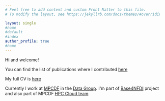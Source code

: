 ```yaml
---
# Feel free to add content and custom Front Matter to this file.
# To modify the layout, see https://jekyllrb.com/docs/themes/#overriding-theme-defaults

layout: single
#home
#default
#index 
author_profile: true
#home 
---
```


Hi and welcome!

You can find the list of publications where I contributed [here](/links/)

My full CV is [here](/cv/)

Currently I work at [MPCDF](https://www.mpcdf.mpg.de/) in the [Data Group](https://www.mpcdf.mpg.de/services/data). I'm part of [Base4NFDI](https://base4nfdi.de/) project 
and also part of MPCDF [HPC Cloud team](https://docs.mpcdf.mpg.de/doc/cloud/index.html)



